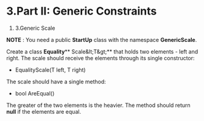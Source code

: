 ﻿
# 3.Part II: Generic Constraints

1. 3.Generic Scale

**NOTE** : You need a public **StartUp** class with the namespace **GenericScale**.

Create a class **Equality**** Scale\&lt;T\&gt;** that holds two elements - left and right. The scale should receive the elements through its single constructor:

- EqualityScale(T left, T right)

The scale should have a single method:

- bool AreEqual()

The greater of the two elements is the heavier. The method should return **null** if the elements are equal.